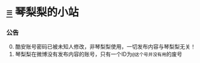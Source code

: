 # [≡][] 琴梨梨的小站  
  
  
  
### 公告     
0. 酷安账号密码已被未知人修改，非琴梨梨使用，一切发布内容与琴梨梨无关！  
1. 琴梨梨在微博没有发布内容的账号，只有一个ID为`@这个号并没有用`的废号














[≡]: Guide.md
<link rel="preload" href="https://qinlili.bid/Guide.html" >
